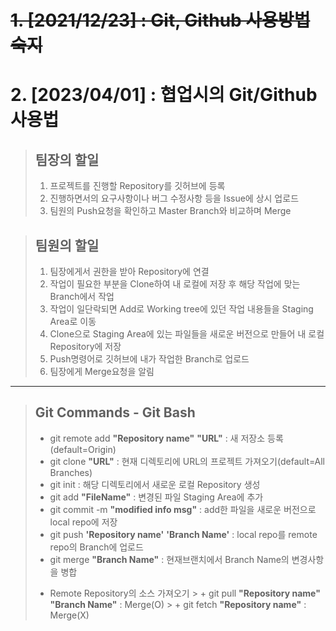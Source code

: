# ~~1. [2021/12/23] : Git, Github 사용방법 숙지~~
# 2. [2023/04/01] : 협업시의 Git/Github 사용법
>## 팀장의 할일
>1. 프로젝트를 진행할 Repository를 깃허브에 등록
>2. 진행하면서의 요구사항이나 버그 수정사항 등을 Issue에 상시 업로드
>3. 팀원의 Push요청을 확인하고 Master Branch와 비교하며 Merge

>## 팀원의 할일
>1. 팀장에게서 권한을 받아 Repository에 연결
>2. 작업이 필요한 부분을 Clone하여 내 로컬에 저장 후 해당 작업에 맞는 Branch에서 작업
>3. 작업이 일단락되면 Add로 Working tree에 있던 작업 내용들을 Staging Area로 이동
>4. Clone으로 Staging Area에 있는 파일들을 새로운 버전으로 만들어 내 로컬 Repository에 저장
>5. Push명령어로 깃허브에 내가 작업한 Branch로 업로드
>6. 팀장에게 Merge요청을 알림

--------------------------------------------------------------

>## **Git Commands - Git Bash**
>+ git remote add __"Repository name"__ __"URL"__ : 새 저장소 등록(default=Origin)
>+ git clone __"URL"__ : 현재 디렉토리에 URL의 프로젝트 가져오기(default=All Branches)
>+ git init : 해당 디렉토리에서 새로운 로컬 Repository 생성
>+ git add __"FileName"__ : 변경된 파일 Staging Area에 추가
>+ git commit -m __"modified info msg"__ : add한 파일을 새로운 버전으로 local repo에 저장
>+ git push __'Repository name'__ __'Branch Name'__ : local repo를 remote repo의 Branch에 업로드 
>+ git merge __"Branch Name"__ : 현재브랜치에서 Branch Name의 변경사항을 병합
>
>* Remote Repository의 소스 가져오기
	>	+ git pull __"Repository name"__ __"Branch Name"__ : Merge(O)
	>	+ git fetch __"Repository name"__ : Merge(X)